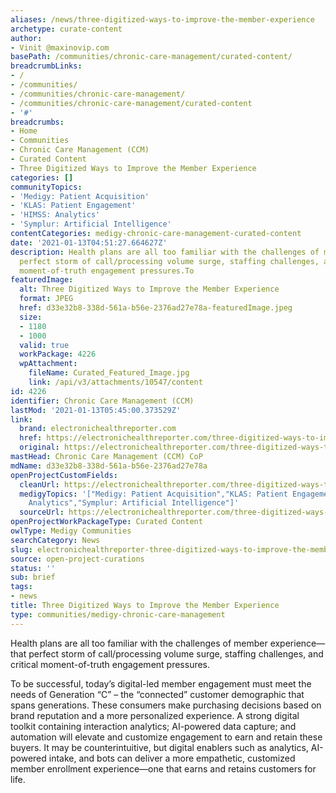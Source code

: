 ```yaml
---
aliases: /news/three-digitized-ways-to-improve-the-member-experience
archetype: curate-content
author:
- Vinit @maxinovip.com
basePath: /communities/chronic-care-management/curated-content/
breadcrumbLinks:
- /
- /communities/
- /communities/chronic-care-management/
- /communities/chronic-care-management/curated-content
- '#'
breadcrumbs:
- Home
- Communities
- Chronic Care Management (CCM)
- Curated Content
- Three Digitized Ways to Improve the Member Experience
categories: []
communityTopics:
- 'Medigy: Patient Acquisition'
- 'KLAS: Patient Engagement'
- 'HIMSS: Analytics'
- 'Symplur: Artificial Intelligence'
contentCategories: medigy-chronic-care-management-curated-content
date: '2021-01-13T04:51:27.664627Z'
description: Health plans are all too familiar with the challenges of member experience—that
  perfect storm of call/processing volume surge, staffing challenges, and critical
  moment-of-truth engagement pressures.To
featuredImage:
  alt: Three Digitized Ways to Improve the Member Experience
  format: JPEG
  href: d33e32b8-338d-561a-b56e-2376ad27e78a-featuredImage.jpeg
  size:
  - 1180
  - 1000
  valid: true
  workPackage: 4226
  wpAttachment:
    fileName: Curated_Featured_Image.jpg
    link: /api/v3/attachments/10547/content
id: 4226
identifier: Chronic Care Management (CCM)
lastMod: '2021-01-13T05:45:00.373529Z'
link:
  brand: electronichealthreporter.com
  href: https://electronichealthreporter.com/three-digitized-ways-to-improve-the-member-experience/
  original: https://electronichealthreporter.com/three-digitized-ways-to-improve-the-member-experience/
mastHead: Chronic Care Management (CCM) CoP
mdName: d33e32b8-338d-561a-b56e-2376ad27e78a
openProjectCustomFields:
  cleanUrl: https://electronichealthreporter.com/three-digitized-ways-to-improve-the-member-experience/
  medigyTopics: '["Medigy: Patient Acquisition","KLAS: Patient Engagement","HIMSS:
    Analytics","Symplur: Artificial Intelligence"]'
  sourceUrl: https://electronichealthreporter.com/three-digitized-ways-to-improve-the-member-experience/
openProjectWorkPackageType: Curated Content
owlType: Medigy Communities
searchCategory: News
slug: electronichealthreporter-three-digitized-ways-to-improve-the-member-experience
source: open-project-curations
status: ''
sub: brief
tags:
- news
title: Three Digitized Ways to Improve the Member Experience
type: communities/medigy-chronic-care-management
---
```


<p>Health plans are all too familiar with the challenges of member experience—that perfect storm of call/processing volume surge, staffing challenges, and critical moment-of-truth engagement pressures.</p><p>To be successful, today’s digital-led member engagement must meet the needs of Generation “C” – the “connected” customer demographic that spans generations. These consumers make purchasing decisions based on brand reputation and a more personalized experience. A strong digital toolkit containing interaction analytics; AI-powered data capture; and automation will elevate and customize engagement to earn and retain these buyers. It may be counterintuitive, but digital enablers such as analytics, AI-powered intake, and bots can deliver a more empathetic, customized member enrollment experience—one that earns and retains customers for life.</p>